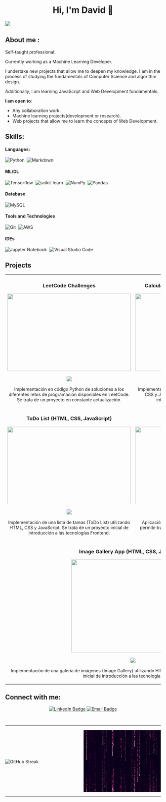 <div align="center">
<h1 align="center">Hi, I'm David 👋</h1>
</div>
<img src="https://i.imgur.com/fdf2Fn6.png">

## About me :
Self-taught professional.

Currently working as a Machine Learning Developer.

I undertake new projects that allow me to deepen my knowledge. I am in the process of studying the fundamentals of Computer Science and algorithm design. 

Additionally, I am learning JavaScript and Web Development fundamentals.

 **I am open to**:

- Any collaboration work.
- Machine learning projects(development or research).
- Web projects that allow me to learn the concepts of Web Development.

## Skills:

#### Languages:

![Python](https://img.shields.io/badge/Python-3776AB?style=for-the-badge&logo=python&logoColor=white)&nbsp;
![Markdown](https://img.shields.io/badge/markdown-%23000000.svg?style=for-the-badge&logo=markdown&logoColor=white)

#### ML/DL

![Tensorflow](https://img.shields.io/badge/TensorFlow-FF6F00?style=for-the-badge&logo=tensorflow&logoColor=white)&nbsp;
![scikit-learn](https://img.shields.io/badge/scikit--learn-%23F7931E.svg?style=for-the-badge&logo=scikit-learn&logoColor=white)&nbsp;
![NumPy](https://img.shields.io/badge/numpy-%23013243.svg?style=for-the-badge&logo=numpy&logoColor=white)&nbsp;
![Pandas](https://img.shields.io/badge/pandas-%23150458.svg?style=for-the-badge&logo=pandas&logoColor=white)&nbsp;

#### Database

![MySQL](https://img.shields.io/badge/MySQL-00000F?style=for-the-badge&logo=mysql&logoColor=white)&nbsp;

#### Tools and Technologies

![Git](https://img.shields.io/badge/GIT-E44C30?style=for-the-badge&logo=git&logoColor=white)&nbsp;
![AWS](https://img.shields.io/badge/Amazon_AWS-232F3E?style=flat&logo=amazon-aws&logoColor=white)&nbsp;

#### IDEs

![Jupyter Notebook](https://img.shields.io/badge/jupyter-%23FA0F00.svg?style=for-the-badge&logo=jupyter&logoColor=white)&nbsp;
![Visual Studio Code](https://img.shields.io/badge/Visual%20Studio%20Code-0078d7.svg?style=for-the-badge&logo=visual-studio-code&logoColor=white)&nbsp;

## Projects

<table>
<tr>
  <td width="50%" valign="top">
    <h3 align="center">LeetCode Challenges</h3>
    <div align="center">
      <a href="https://github.com/Davidpm02/PYTHON___Retos_Programacion_LeetCode" target="_blank">
        <img src="https://i.imgur.com/Sdn9pdD.png" width="400" height="250">
      </a>
      <p>
        <a href="https://github.com/Davidpm02/PYTHON___Retos_Programacion_LeetCode" target="_blank">
          <img src="https://img.shields.io/badge/CÓDIGO-ff9?style=for-the-badge&logo=github&logoColor=black">
        </a>
      </p>
      <p>Implementación en código Python de soluciones a los diferentes retos de programación disponibles en LeetCode. Se trata de un proyecto en constante actualización.</p>
    </div>
  </td>
  
  <td width="50%" valign="top">
    <h3 align="center">Calculadora Web (HTML, CSS, JavaScript)</h3>
    <div align="center">
      <a href="https://github.com/Davidpm02/js_basic_calculator_app" target="_blank">
        <img src="https://i.imgur.com/sT6Q7U1.png" width="400" height="250">
      </a>
      <p>
        <a href="https://github.com/Davidpm02/js_basic_calculator_app" target="_blank">
          <img src="https://img.shields.io/badge/CÓDIGO-ff9?style=for-the-badge&logo=github&logoColor=black">
        </a>
      </p>
      <p>Implementación de una calculadora web utilizando HTML, CSS y JavaScript. Se trata de un proyecto inicial de introducción a las tecnologías Frontend.</p>
    </div>
  </td>
</tr>

<tr>
  <td width="50%" valign="top">
    <h3 align="center">ToDo List (HTML, CSS, JavaScript)</h3>
    <div align="center">
      <a href="https://github.com/Davidpm02/js_basic_ToDo_app" target="_blank">
        <img src="https://i.imgur.com/rDMlsKF.png" width="400" height="250">
      </a>
      <p>
        <a href="https://github.com/Davidpm02/js_basic_ToDo_app" target="_blank">
          <img src="https://img.shields.io/badge/CÓDIGO-ff9?style=for-the-badge&logo=github&logoColor=black">
        </a>
      </p>
      <p>Implementación de una lista de tareas (ToDo List) utilizando HTML, CSS y JavaScript. Se trata de un proyecto inicial de introducción a las tecnologías Frontend.</p>
    </div>
  </td>
  
  <td width="50%" valign="top">
    <h3 align="center">Voice2TextJS</h3>
    <div align="center">
      <a href="https://github.com/Davidpm02/Voice2TextJS_Electron" target="_blank">
        <img src="https://i.imgur.com/DgJZx6h.png" width="400" height="250">
      </a>
      <p>
        <a href="https://github.com/Davidpm02/Voice2TextJS_Electron" target="_blank">
          <img src="https://img.shields.io/badge/CÓDIGO-ff9?style=for-the-badge&logo=github&logoColor=black">
        </a>
      </p>
      <p>Aplicación de escritorio desarrollada con Electron que permite transcribir audio a texto utilizando Whisper.cpp.</p>
    </div>
  </td>
</tr>
<tr>
  <td colspan="2" valign="top">
    <h3 align="center">Image Gallery App (HTML, CSS, JavaScript)</h3>
    <div align="center">
      <a href="https://github.com/Davidpm02/js_basic_image_gallery_app" target="_blank">
        <img src="https://i.imgur.com/z2OY4w5.png" width="400" height="300">
      </a>
      <p>
        <a href="https://github.com/Davidpm02/js_basic_image_gallery_app" target="_blank">
          <img src="https://img.shields.io/badge/CÓDIGO-ff9?style=for-the-badge&logo=github&logoColor=black">
        </a>
      </p>
      <p>Implementación de una galería de imágenes (Image Gallery) utilizando HTML, CSS y JavaScript. Se trata de un proyecto inicial de introducción a las tecnologías Frontend.</p>
    </div>
  </td>
</tr>
</table>





##  Connect with me:

<p align="center">
  <a href="https://www.linkedin.com/in/david-padilla-muñoz-52126725a">
    <img src="https://img.shields.io/badge/-David_Padilla_Muñoz-blue?style=flat-square&logo=Linkedin&logoColor=white" alt="LinkedIn Badge">
  </a>
  <a href="mailto:dpadilla_dev@proton.me">
    <img src="https://img.shields.io/badge/-dpadilla_dev@proton.me-c14438?style=flat-square&logo=Gmail&logoColor=white" alt="Email Badge">
  </a>
</p>


<br>
<hr>

<div style="display: flex; align-items: center; justify-content: space-between; width: 100%;">
    <span style="display: inline-block;">
        <a href="https://git.io/streak-stats" style="text-decoration: none;">
            <img src="https://github-readme-streak-stats.herokuapp.com?user=Davidpm02&theme=darcula&date_format=j%20M%5B%20Y%5D&card_width=500&card_height=200&fire=EB6D00" alt="GitHub Streak" style="max-width: 100%; height: auto; vertical-align: middle;" />
        </a>
    </span>
    <span style="display: inline-block; margin-left: 20px;">
        <img alt="GIF" src="./PurpleMatrix.gif" align="right" style="width: 250px; height: 200px; vertical-align: middle;" />
    </span>
</div>


---

